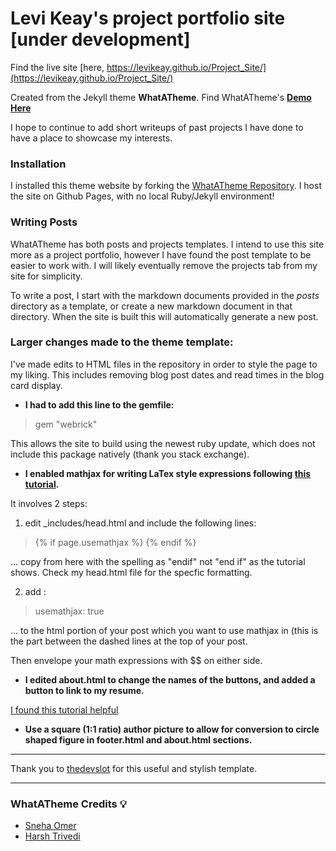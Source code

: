 # Levi Keay's project portfolio site [under development]
Find the live site [here, https://levikeay.github.io/Project_Site/](https://levikeay.github.io/Project_Site/)

Created from the Jekyll theme **WhatATheme**. Find WhatATheme's [**Demo Here**](https://thedevslot.github.io/WhatATheme/)

I hope to continue to add short writeups of past projects I have done to have a place to showcase my interests.

### Installation

I installed this theme website by forking the [WhatATheme Repository](https://github.com/thedevslot/WhatATheme/). I host the site on Github Pages, with no local Ruby/Jekyll environment!

### Writing Posts

WhatATheme has both posts and projects templates. I intend to use this site more as a project portfolio, however I have found the post template to be easier to work with. I will likely eventually remove the projects tab from my site for simplicity. 

To write a post, I start with the markdown documents provided in the _posts_ directory as a template, or create a new markdown document in that directory. When the site is built this will automatically generate a new post.

### Larger changes made to the theme template:

I've made edits to HTML files in the repository in order to style the page to my liking. This includes removing blog post dates and read times in the blog card display. 

- **I had to add this line to the gemfile:**

>gem "webrick"

This allows the site to build using the newest ruby update, which does not include this package natively (thank you stack exchange).


- **I enabled mathjax for writing LaTex style expressions following [this tutorial](https://alanduan.me/random/mathjax/).**

It involves 2 steps:
1) edit _includes/head.html and include the following lines:
 
 >{% if page.usemathjax %}
    <script type="text/javascript" async
     src="https://cdn.mathjax.org/mathjax/latest/MathJax.js?config=TeX-MML-AM_CHTML">
      </script>
    {% endif %}
    
  ... copy from here with the spelling as "endif" not "end if" as the tutorial shows. Check my head.html file for the specfic formatting.

2) add : 
 
 >usemathjax: true
 
 ... to the html portion of your post which you want to use mathjax in (this is the part between the dashed lines at the top of your post.

Then envelope your math expressions with \$\$ on either side.


- **I edited about.html to change the names of the buttons, and added a button to link to my resume.**

[I found this tutorial helpful](https://bulma.io/documentation/columns/options/)

- **Use a square (1:1 ratio) author picture to allow for conversion to circle shaped figure in footer.html and about.html sections.**

---
Thank you to [thedevslot](https://github.com/thedevslot/WhatATheme/) for this useful and stylish template.

---

### WhatATheme Credits :bulb:
* [Sneha Omer](http://sassyecoder.github.io/)
* [Harsh Trivedi](http://harsh98trivedi.github.io/)
